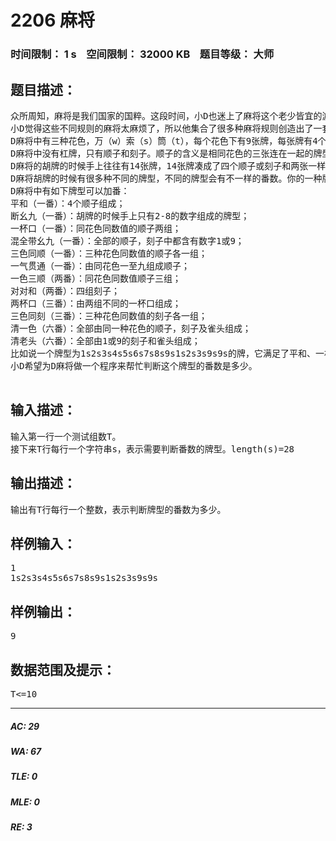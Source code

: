 # 2206 麻将   
### 时间限制： 1 s&nbsp;&nbsp;&nbsp;&nbsp;空间限制： 32000 KB&nbsp;&nbsp;&nbsp;&nbsp;题目等级： 大师  
## 题目描述：  

<pre>
众所周知，麻将是我们国家的国粹。这段时间，小D也迷上了麻将这个老少皆宜的游戏。  
小D觉得这些不同规则的麻将太麻烦了，所以他集合了很多种麻将规则创造出了一套D麻将。下面是D麻将的几个特点：  
D麻将中有三种花色，万（w）索（s）筒（t），每个花色下有9张牌，每张牌有4个。  
D麻将中没有杠牌，只有顺子和刻子。顺子的含义是相同花色的三张连在一起的牌型（比如说2w3w4w）；刻子的含义是三张花色和数字都相同的牌型（比如说2s2s2s）。  
D麻将的胡牌的时候手上往往有14张牌，14张牌凑成了四个顺子或刻子和两张一样的牌做雀头就可以胡牌了。  
D麻将胡牌的时候有很多种不同的牌型，不同的牌型会有不一样的番数。你的一种牌型可能满足了多个加番牌型，满足多个的情况下就把所有满足的牌型的番数全部加起来计算。  
D麻将中有如下牌型可以加番：  
平和（一番）：4个顺子组成；  
断幺九（一番）：胡牌的时候手上只有2-8的数字组成的牌型；  
一杯口（一番）：同花色同数值的顺子两组；  
混全带幺九（一番）：全部的顺子，刻子中都含有数字1或9；  
三色同顺（一番）：三种花色同数值的顺子各一组；  
一气贯通（一番）：由同花色一至九组成顺子；  
一色三顺（两番）：同花色同数值顺子三组；  
对对和（两番）：四组刻子；  
两杯口（三番）：由两组不同的一杯口组成；  
三色同刻（三番）：三种花色同数值的刻子各一组；  
清一色（六番）：全部由同一种花色的顺子，刻子及雀头组成；  
清老头（六番）：全部由1或9的刻子和雀头组成；  
比如说一个牌型为1s2s3s4s5s6s7s8s9s1s2s3s9s9s的牌，它满足了平和、一杯口、一气贯通、清一色四个牌型，所以它的番数是9番。  
小D希望为D麻将做一个程序来帮忙判断这个牌型的番数是多少。
 
</pre>
  
  
## 输入描述：  

<pre>
输入第一行一个测试组数T。  
接下来T行每行一个字符串s，表示需要判断番数的牌型。length(s)=28
</pre>
  
  
## 输出描述：  

<pre>
输出有T行每行一个整数，表示判断牌型的番数为多少。
</pre>
  
  
## 样例输入：  

<pre>
1  
1s2s3s4s5s6s7s8s9s1s2s3s9s9s
</pre>
  
  
## 样例输出：  

<pre>
9
</pre>
  
  
## 数据范围及提示：  

<pre>
T<=10
</pre>
  
  
***  

##### AC: 29  
##### WA: 67  
##### TLE: 0  
##### MLE: 0  
##### RE: 3  
